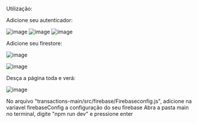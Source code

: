 Utilização:

Adicione seu autenticador:

![image](https://github.com/LucasPizol/transactions/assets/131599316/3bb7b632-e040-4552-be60-16d6e30fe40c)
![image](https://github.com/LucasPizol/transactions/assets/131599316/f41cec0a-d7a6-4b72-8d33-20a3db130cb7)
![image](https://github.com/LucasPizol/transactions/assets/131599316/396f7eb2-2442-4ddd-a005-f1771e16ee44)

Adicione seu firestore:

![image](https://github.com/LucasPizol/transactions/assets/131599316/b1e4b7a8-b99e-438c-89de-9fbe9dd0d534)


![image](https://github.com/LucasPizol/transactions/assets/131599316/7e32ff5c-8b60-414d-b5c9-0ef43f13c342)

Desça a página toda e verá:

![image](https://github.com/LucasPizol/transactions/assets/131599316/5e8bc339-9ec6-48e5-808f-ba10571d2917)

No arquivo "transactions-main/src/firebase/Firebaseconfig.js", adicione na variavel firebaseConfig a configuração do seu firebase
Abra a pasta main no terminal, digite "npm run dev" e pressione enter
